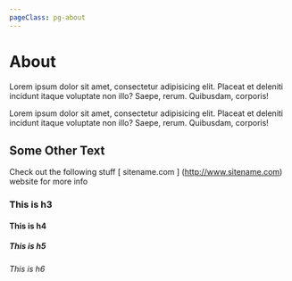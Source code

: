 ```yaml
---
pageClass: pg-about
---
```


# About

Lorem ipsum dolor sit amet, consectetur adipisicing elit. Placeat et deleniti incidunt itaque voluptate non illo? Saepe, rerum. Quibusdam, corporis!

Lorem ipsum dolor sit amet, consectetur adipisicing elit. Placeat et deleniti incidunt itaque voluptate non illo? Saepe, rerum. Quibusdam, corporis!

## Some Other Text

Check out the following stuff [ sitename.com ]
(http://www.sitename.com) website for more info


### This is h3

#### This is h4

##### This is h5

###### This is h6

